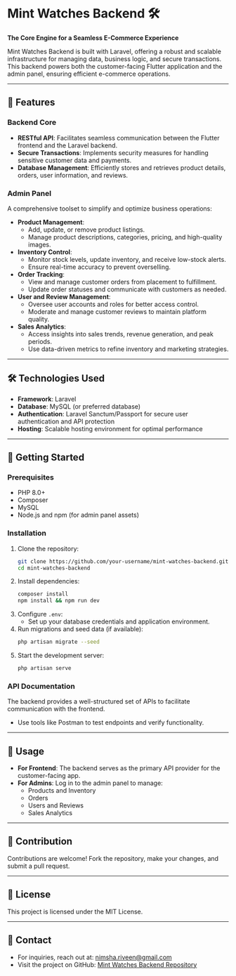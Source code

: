 
# Mint Watches Backend 🛠️

**The Core Engine for a Seamless E-Commerce Experience**  

Mint Watches Backend is built with Laravel, offering a robust and scalable infrastructure for managing data, business logic, and secure transactions. This backend powers both the customer-facing Flutter application and the admin panel, ensuring efficient e-commerce operations.

---

## 🌟 Features

### **Backend Core**
- **RESTful API**: Facilitates seamless communication between the Flutter frontend and the Laravel backend.  
- **Secure Transactions**: Implements security measures for handling sensitive customer data and payments.  
- **Database Management**: Efficiently stores and retrieves product details, orders, user information, and reviews.

### **Admin Panel**  
A comprehensive toolset to simplify and optimize business operations:  
- **Product Management**:
  - Add, update, or remove product listings.
  - Manage product descriptions, categories, pricing, and high-quality images.  
- **Inventory Control**:
  - Monitor stock levels, update inventory, and receive low-stock alerts.  
  - Ensure real-time accuracy to prevent overselling.  
- **Order Tracking**:
  - View and manage customer orders from placement to fulfillment.  
  - Update order statuses and communicate with customers as needed.  
- **User and Review Management**:
  - Oversee user accounts and roles for better access control.  
  - Moderate and manage customer reviews to maintain platform quality.  
- **Sales Analytics**:
  - Access insights into sales trends, revenue generation, and peak periods.  
  - Use data-driven metrics to refine inventory and marketing strategies.

---

## 🛠️ Technologies Used
- **Framework**: Laravel  
- **Database**: MySQL (or preferred database)  
- **Authentication**: Laravel Sanctum/Passport for secure user authentication and API protection  
- **Hosting**: Scalable hosting environment for optimal performance  

---

## 📌 Getting Started  

### **Prerequisites**  
- PHP 8.0+  
- Composer  
- MySQL  
- Node.js and npm (for admin panel assets)  

### **Installation**
1. Clone the repository:  
   ```bash
   git clone https://github.com/your-username/mint-watches-backend.git  
   cd mint-watches-backend  
   ```  
2. Install dependencies:  
   ```bash
   composer install  
   npm install && npm run dev  
   ```  
3. Configure `.env`:  
   - Set up your database credentials and application environment.  
4. Run migrations and seed data (if available):  
   ```bash
   php artisan migrate --seed  
   ```  
5. Start the development server:  
   ```bash
   php artisan serve  
   ```  

### **API Documentation**  
The backend provides a well-structured set of APIs to facilitate communication with the frontend.  
- Use tools like Postman to test endpoints and verify functionality.

---

## 📖 Usage
- **For Frontend**: The backend serves as the primary API provider for the customer-facing app.  
- **For Admins**: Log in to the admin panel to manage:  
  - Products and Inventory  
  - Orders  
  - Users and Reviews  
  - Sales Analytics  

---

## 🤝 Contribution
Contributions are welcome! Fork the repository, make your changes, and submit a pull request.

---

## 📜 License
This project is licensed under the MIT License.

---

## 📧 Contact
- For inquiries, reach out at: nimsha.riveen@gmail.com  
- Visit the project on GitHub: [Mint Watches Backend Repository](https://github.com/your-username/mint-watches-backend)
